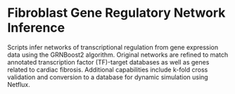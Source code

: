# Fibroblast Gene Regulatory Network Inference

Scripts infer networks of transcriptional regulation from gene expression data using the GRNBoost2 algorithm. Original networks are refined to match annotated transcription factor (TF)-target databases as well as genes related to cardiac fibrosis. Additional capabilities include k-fold cross validation and conversion to a database for dynamic simulation using Netflux.
